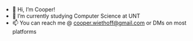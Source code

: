 - 👋 Hi, I’m Cooper!
- 🌱 I’m currently studying Computer Science at UNT
- 📫 You can reach me @ cooper.wiethoff@gmail.com or DMs on most platforms

<!---
coh-ui/coh-ui is a ✨ special ✨ repository because its `README.md` (this file) appears on your GitHub profile.
You can click the Preview link to take a look at your changes.
--->
